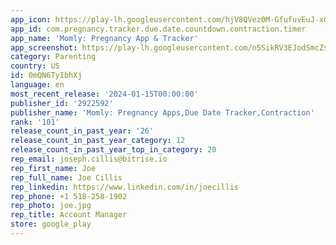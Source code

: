 ```yaml
---
app_icon: https://play-lh.googleusercontent.com/hjV8QVez0M-GfufuvEuJ-xQAfMwsBBE6d4jkWnPCHdFxp9RBkfa_8swE7MmBWqcUJrw
app_id: com.pregnancy.tracker.due.date.countdown.contraction.timer
app_name: 'Momly: Pregnancy App & Tracker'
app_screenshot: https://play-lh.googleusercontent.com/n5SikRV3EJodSmcZsisMnyQr1eAkYkJEwMfNckAxFfejAc0qlIqlPu9DUiV43FE4R8Ag
category: Parenting
country: US
id: 0mQN6TyIbhXj
language: en
most_recent_release: '2024-01-15T00:00:00'
publisher_id: '2922592'
publisher_name: 'Momly: Pregnancy Apps,Due Date Tracker,Contraction'
rank: '101'
release_count_in_past_year: '26'
release_count_in_past_year_category: 12
release_count_in_past_year_top_in_category: 20
rep_email: joseph.cillis@bitrise.io
rep_first_name: Joe
rep_full_name: Joe Cillis
rep_linkedin: https://www.linkedin.com/in/joecillis
rep_phone: +1 518-258-1902
rep_photo: joe.jpg
rep_title: Account Manager
store: google_play
---
```

